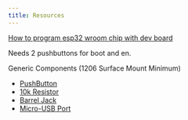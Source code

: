 ```yaml
---
title: Resources
---
```


[How to program esp32 wroom chip with dev board](https://www.youtube.com/watch?v=ndEeFQ5mi_g)

Needs 2 pushbuttons for boot and en.

Generic Components (1206 Surface Mount Minimum)

- [PushButton](https://www.digikey.com/en/products/detail/omron-electronics-inc-emc-div/B3U-1000P/1534338)
- [10k Resistor](https://www.digikey.com/en/products/detail/yageo/RC1206FR-0710KL/728483)
- [Barrel Jack](https://www.digikey.com/en/products/detail/same-sky-formerly-cui-devices/PJ-037A/1644545)
- [Micro-USB Port](https://www.digikey.com/en/products/detail/gct/USB3131-30-0230-A/9859642)
